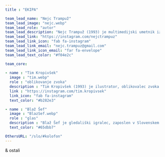```yaml
---
title : "EKIPA"

team_lead_name: "Nejc Trampuž"
team_lead_image: "nejc.webp"
team_lead_role: "avtor"
team_lead_description: "Nejc Trampuž (1993) je multimedijski umetnik iz Slovenije, ki je diplomiral s pohvalo (Cum Laude) in prejel nagrado ALUO za magistrski študij fotografije na Akademiji za likovno umetnost in oblikovanje v Ljubljani. V zadnjih petih letih je aktivno vključen v okoljske in ekološke projekte (npr.<a href=https://another-future-entirely.com/slo/ Popolnoma drugačna prihodnost</a>), od leta 2019 pa je tudi aktivist v gibanju Mladi za podnebno pravičnost. Njegovo priljubljeno izrazno sredstvo je kolaž v kombinaciji z različnimi sodobnimi tehnologijami, mediji in pristopi. Trampuž je imel nekaj deset samostojnih in skupinskih razstav v Sloveniji in tujini, sodeloval je na mednarodnih festivalih ter prejel več nagrad za svoje delo."
team_lead_link: "https://instagram.com/nejctrampuz"
team_lead_link_icon: "fab fa-instagram"
team_lead_link_email: "nejc.trampuz@gmail.com"
team_lead_link_icon_email: "far fa-envelope"
team_lead_text_color: "#f04e2c"

team_core:
            
- name : "Tim Kropivšek"
  image : "tim.webp"
  role : "oblikovanje zvoka"
  description : "Tim Kropivšek (1993) je ilustrator, oblikovalec zvoka in glasbenik. Njegova dela komentirajo človeško psiho, vrednote sodobne družbe in okoljsko nepravičnost. Magistriral je na ALUO v Ljubljani z interaktivno zvočno instalacijo Novi naravni svet. Trenutno ustvarja enigmatične zvočne pokrajine v duo projektu Bellows on Titan."
  link : "https://instagram.com/tim.kropivsek"
  link_icon: "fab fa-instagram"
  text_color: "#b282e3"

- name : "Blaž Šef"
  image : "BlazSef.webp"
  role : "glas"
  description : "Blaž Šef je gledališki igralec, zaposlen v Slovenskem mladinskem gledališču. Med ostalimi projekti prednjačijo radijske literarne oddaje, zvočne knjige, koprodukcije z ustanovami in nevladnimi organizacijami s področja uprizoritvenih umetnosti ter razvijanje programov Kulturnega središča evropskih vesoljskih tehnologij. <br> foto: Luka Kaše / Slovensko mladinsko gledališče"
  text_color: "#65dbb7"

OthersURL: "/slo/#kolofon"
---
```


& ostali
